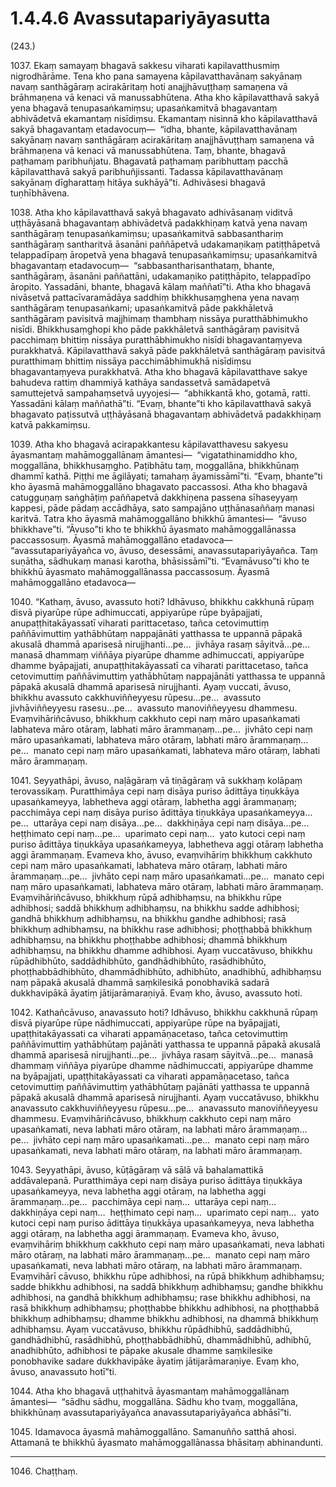 # 1.4.4.6 Avassutapariyāyasutta

(243.)

1037\. Ekaṃ samayaṃ bhagavā sakkesu viharati kapilavatthusmiṃ nigrodhārāme. Tena kho pana samayena kāpilavatthavānaṃ sakyānaṃ navaṃ santhāgāraṃ acirakāritaṃ hoti anajjhāvuṭṭhaṃ samaṇena vā brāhmaṇena vā kenaci vā manussabhūtena. Atha kho kāpilavatthavā sakyā yena bhagavā tenupasaṅkamiṃsu; upasaṅkamitvā bhagavantaṃ abhivādetvā ekamantaṃ nisīdiṃsu. Ekamantaṃ nisinnā kho kāpilavatthavā sakyā bhagavantaṃ etadavocuṃ—  “idha, bhante, kāpilavatthavānaṃ sakyānaṃ navaṃ santhāgāraṃ acirakāritaṃ anajjhāvuṭṭhaṃ samaṇena vā brāhmaṇena vā kenaci vā manussabhūtena. Taṃ, bhante, bhagavā paṭhamaṃ paribhuñjatu. Bhagavatā paṭhamaṃ paribhuttaṃ pacchā kāpilavatthavā sakyā paribhuñjissanti. Tadassa kāpilavatthavānaṃ sakyānaṃ dīgharattaṃ hitāya sukhāyā”ti. Adhivāsesi bhagavā tuṇhībhāvena.

1038\. Atha kho kāpilavatthavā sakyā bhagavato adhivāsanaṃ viditvā uṭṭhāyāsanā bhagavantaṃ abhivādetvā padakkhiṇaṃ katvā yena navaṃ santhāgāraṃ tenupasaṅkamiṃsu; upasaṅkamitvā sabbasanthariṃ santhāgāraṃ santharitvā āsanāni paññāpetvā udakamaṇikaṃ patiṭṭhāpetvā telappadīpaṃ āropetvā yena bhagavā tenupasaṅkamiṃsu; upasaṅkamitvā bhagavantaṃ etadavocuṃ—  “sabbasantharisanthataṃ, bhante, santhāgāraṃ, āsanāni paññattāni, udakamaṇiko patiṭṭhāpito, telappadīpo āropito. Yassadāni, bhante, bhagavā kālaṃ maññatī”ti. Atha kho bhagavā nivāsetvā pattacīvaramādāya saddhiṃ bhikkhusaṃghena yena navaṃ santhāgāraṃ tenupasaṅkami; upasaṅkamitvā pāde pakkhāletvā santhāgāraṃ pavisitvā majjhimaṃ thambhaṃ nissāya puratthābhimukho nisīdi. Bhikkhusaṃghopi kho pāde pakkhāletvā santhāgāraṃ pavisitvā pacchimaṃ bhittiṃ nissāya puratthābhimukho nisīdi bhagavantaṃyeva purakkhatvā. Kāpilavatthavā sakyā pāde pakkhāletvā santhāgāraṃ pavisitvā puratthimaṃ bhittiṃ nissāya pacchimābhimukhā nisīdiṃsu bhagavantaṃyeva purakkhatvā. Atha kho bhagavā kāpilavatthave sakye bahudeva rattiṃ dhammiyā kathāya sandassetvā samādapetvā samuttejetvā sampahaṃsetvā uyyojesi—  “abhikkantā kho, gotamā, ratti. Yassadāni kālaṃ maññathā”ti. “Evaṃ, bhante”ti kho kāpilavatthavā sakyā bhagavato paṭissutvā uṭṭhāyāsanā bhagavantaṃ abhivādetvā padakkhiṇaṃ katvā pakkamiṃsu.

1039\. Atha kho bhagavā acirapakkantesu kāpilavatthavesu sakyesu āyasmantaṃ mahāmoggallānaṃ āmantesi—  “vigatathinamiddho kho, moggallāna, bhikkhusaṃgho. Paṭibhātu taṃ, moggallāna, bhikkhūnaṃ dhammī kathā. Piṭṭhi me āgilāyati; tamahaṃ āyamissāmī”ti. “Evaṃ, bhante”ti kho āyasmā mahāmoggallāno bhagavato paccassosi. Atha kho bhagavā catugguṇaṃ saṅghāṭiṃ paññapetvā dakkhiṇena passena sīhaseyyaṃ kappesi, pāde pādaṃ accādhāya, sato sampajāno uṭṭhānasaññaṃ manasi karitvā. Tatra kho āyasmā mahāmoggallāno bhikkhū āmantesi—  “āvuso bhikkhave”ti. “Āvuso”ti kho te bhikkhū āyasmato mahāmoggallānassa paccassosuṃ. Āyasmā mahāmoggallāno etadavoca—  “avassutapariyāyañca vo, āvuso, desessāmi, anavassutapariyāyañca. Taṃ suṇātha, sādhukaṃ manasi karotha, bhāsissāmī”ti. “Evamāvuso”ti kho te bhikkhū āyasmato mahāmoggallānassa paccassosuṃ. Āyasmā mahāmoggallāno etadavoca—

1040\. “Kathaṃ, āvuso, avassuto hoti? Idhāvuso, bhikkhu cakkhunā rūpaṃ disvā piyarūpe rūpe adhimuccati, appiyarūpe rūpe byāpajjati, anupaṭṭhitakāyassatī viharati parittacetaso, tañca cetovimuttiṃ paññāvimuttiṃ yathābhūtaṃ nappajānāti yatthassa te uppannā pāpakā akusalā dhammā aparisesā nirujjhanti…pe…  jivhāya rasaṃ sāyitvā…pe…  manasā dhammaṃ viññāya piyarūpe dhamme adhimuccati, appiyarūpe dhamme byāpajjati, anupaṭṭhitakāyassatī ca viharati parittacetaso, tañca cetovimuttiṃ paññāvimuttiṃ yathābhūtaṃ nappajānāti yatthassa te uppannā pāpakā akusalā dhammā aparisesā nirujjhanti. Ayaṃ vuccati, āvuso, bhikkhu avassuto cakkhuviññeyyesu rūpesu…pe…  avassuto jivhāviññeyyesu rasesu…pe…  avassuto manoviññeyyesu dhammesu. Evaṃvihāriñcāvuso, bhikkhuṃ cakkhuto cepi naṃ māro upasaṅkamati labhateva māro otāraṃ, labhati māro ārammaṇaṃ…pe…  jivhāto cepi naṃ māro upasaṅkamati, labhateva māro otāraṃ, labhati māro ārammaṇaṃ…pe…  manato cepi naṃ māro upasaṅkamati, labhateva māro otāraṃ, labhati māro ārammaṇaṃ.

1041\. Seyyathāpi, āvuso, naḷāgāraṃ vā tiṇāgāraṃ vā sukkhaṃ kolāpaṃ terovassikaṃ. Puratthimāya cepi naṃ disāya puriso ādittāya tiṇukkāya upasaṅkameyya, labhetheva aggi otāraṃ, labhetha aggi ārammaṇaṃ; pacchimāya cepi naṃ disāya puriso ādittāya tiṇukkāya upasaṅkameyya…pe…  uttarāya cepi naṃ disāya…pe…  dakkhiṇāya cepi naṃ disāya…pe…  heṭṭhimato cepi naṃ…pe…  uparimato cepi naṃ…  yato kutoci cepi naṃ puriso ādittāya tiṇukkāya upasaṅkameyya, labhetheva aggi otāraṃ labhetha aggi ārammaṇaṃ. Evameva kho, āvuso, evaṃvihāriṃ bhikkhuṃ cakkhuto cepi naṃ māro upasaṅkamati, labhateva māro otāraṃ, labhati māro ārammaṇaṃ…pe…  jivhāto cepi naṃ māro upasaṅkamati…pe…  manato cepi naṃ māro upasaṅkamati, labhateva māro otāraṃ, labhati māro ārammaṇaṃ. Evaṃvihāriñcāvuso, bhikkhuṃ rūpā adhibhaṃsu, na bhikkhu rūpe adhibhosi; saddā bhikkhuṃ adhibhaṃsu, na bhikkhu sadde adhibhosi; gandhā bhikkhuṃ adhibhaṃsu, na bhikkhu gandhe adhibhosi; rasā bhikkhuṃ adhibhaṃsu, na bhikkhu rase adhibhosi; phoṭṭhabbā bhikkhuṃ adhibhaṃsu, na bhikkhu phoṭṭhabbe adhibhosi; dhammā bhikkhuṃ adhibhaṃsu, na bhikkhu dhamme adhibhosi. Ayaṃ vuccatāvuso, bhikkhu rūpādhibhūto, saddādhibhūto, gandhādhibhūto, rasādhibhūto, phoṭṭhabbādhibhūto, dhammādhibhūto, adhibhūto, anadhibhū, adhibhaṃsu naṃ pāpakā akusalā dhammā saṃkilesikā ponobhavikā sadarā dukkhavipākā āyatiṃ jātijarāmaraṇiyā. Evaṃ kho, āvuso, avassuto hoti.

1042\. Kathañcāvuso, anavassuto hoti? Idhāvuso, bhikkhu cakkhunā rūpaṃ disvā piyarūpe rūpe nādhimuccati, appiyarūpe rūpe na byāpajjati, upaṭṭhitakāyassati ca viharati appamāṇacetaso, tañca cetovimuttiṃ paññāvimuttiṃ yathābhūtaṃ pajānāti yatthassa te uppannā pāpakā akusalā dhammā aparisesā nirujjhanti…pe…  jivhāya rasaṃ sāyitvā…pe…  manasā dhammaṃ viññāya piyarūpe dhamme nādhimuccati, appiyarūpe dhamme na byāpajjati, upaṭṭhitakāyassati ca viharati appamāṇacetaso, tañca cetovimuttiṃ paññāvimuttiṃ yathābhūtaṃ pajānāti yatthassa te uppannā pāpakā akusalā dhammā aparisesā nirujjhanti. Ayaṃ vuccatāvuso, bhikkhu anavassuto cakkhuviññeyyesu rūpesu…pe…  anavassuto manoviññeyyesu dhammesu. Evaṃvihāriñcāvuso, bhikkhuṃ cakkhuto cepi naṃ māro upasaṅkamati, neva labhati māro otāraṃ, na labhati māro ārammaṇaṃ…pe…  jivhāto cepi naṃ māro upasaṅkamati…pe…  manato cepi naṃ māro upasaṅkamati, neva labhati māro otāraṃ, na labhati māro ārammaṇaṃ.

1043\. Seyyathāpi, āvuso, kūṭāgāraṃ vā sālā vā bahalamattikā addāvalepanā. Puratthimāya cepi naṃ disāya puriso ādittāya tiṇukkāya upasaṅkameyya, neva labhetha aggi otāraṃ, na labhetha aggi ārammaṇaṃ…pe…  pacchimāya cepi naṃ…  uttarāya cepi naṃ…  dakkhiṇāya cepi naṃ…  heṭṭhimato cepi naṃ…  uparimato cepi naṃ…  yato kutoci cepi naṃ puriso ādittāya tiṇukkāya upasaṅkameyya, neva labhetha aggi otāraṃ, na labhetha aggi ārammaṇaṃ. Evameva kho, āvuso, evaṃvihāriṃ bhikkhuṃ cakkhuto cepi naṃ māro upasaṅkamati, neva labhati māro otāraṃ, na labhati māro ārammaṇaṃ…pe…  manato cepi naṃ māro upasaṅkamati, neva labhati māro otāraṃ, na labhati māro ārammaṇaṃ. Evaṃvihārī cāvuso, bhikkhu rūpe adhibhosi, na rūpā bhikkhuṃ adhibhaṃsu; sadde bhikkhu adhibhosi, na saddā bhikkhuṃ adhibhaṃsu; gandhe bhikkhu adhibhosi, na gandhā bhikkhuṃ adhibhaṃsu; rase bhikkhu adhibhosi, na rasā bhikkhuṃ adhibhaṃsu; phoṭṭhabbe bhikkhu adhibhosi, na phoṭṭhabbā bhikkhuṃ adhibhaṃsu; dhamme bhikkhu adhibhosi, na dhammā bhikkhuṃ adhibhaṃsu. Ayaṃ vuccatāvuso, bhikkhu rūpādhibhū, saddādhibhū, gandhādhibhū, rasādhibhū, phoṭṭhabbādhibhū, dhammādhibhū, adhibhū, anadhibhūto, adhibhosi te pāpake akusale dhamme saṃkilesike ponobhavike sadare dukkhavipāke āyatiṃ jātijarāmaraṇiye. Evaṃ kho, āvuso, anavassuto hotī”ti.

1044\. Atha kho bhagavā uṭṭhahitvā āyasmantaṃ mahāmoggallānaṃ āmantesi—  “sādhu sādhu, moggallāna. Sādhu kho tvaṃ, moggallāna, bhikkhūnaṃ avassutapariyāyañca anavassutapariyāyañca abhāsī”ti.

1045\. Idamavoca āyasmā mahāmoggallāno. Samanuñño satthā ahosi. Attamanā te bhikkhū āyasmato mahāmoggallānassa bhāsitaṃ abhinandunti.

---

1046\. Chaṭṭhaṃ.
